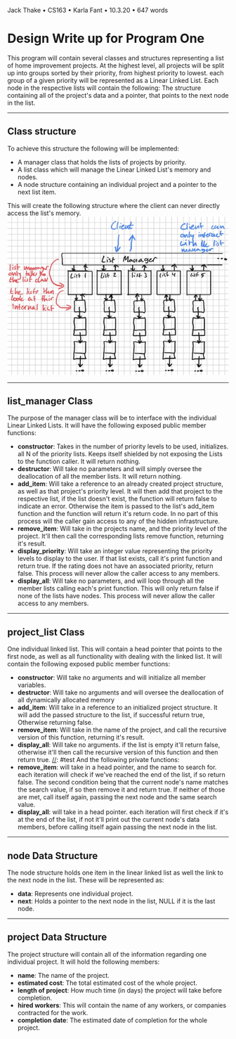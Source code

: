Jack Thake • CS163 • Karla Fant • 10.3.20 • 647 words

# Design Write up for Program One
This program will contain several classes and structures representing a list of
home improvement projects. At the highest level, all projects will be split up
into groups sorted by their priority, from highest priority to lowest. each
group of a given priority will be represented as a Linear Linked List. Each node in the
respective lists will contain the following: The structure containing all of the
project's data and a pointer, that points to the next node in the list.

---
## Class structure
To achieve this structure the following will be implemented:
- A manager class that holds the lists of projects by priority.
- A list class which will manage the Linear Linked List's memory and nodes.
- A node structure containing an individual project and a pointer to the next
  list item.

[//]: #test
This will create the following structure where the client can never directly access the list's memory.
![class diagram](img/class_diagram.jpg)

---
## list_manager Class
The purpose of the manager class will be to interface with the individual Linear
Linked Lists. It will have the following exposed public member functions:
- **constructor**: Takes in the number of priority levels to be used, initializes.
  all N of the priority lists. Keeps itself shielded by not exposing the Lists
  to the function caller. It will return nothing.
- **destructor**: Will take no parameters and will simply oversee the
  deallocation of all the member lists. It will return nothing.
- **add_item**: Will take a reference to an already created project structure, as
  well as that project's priority level. It will then add that project to the
  respective list, if the list doesn't exist, the function will return false
  to indicate an error. Otherwise the item is passed to the list's add_item
  function and the function will return it's return code. In no part of this
  process will the caller gain access to any of the hidden infrastructure.
- **remove_item**: Will take in the projects name, and the priority level of the project.
  It'll then call the corresponding lists remove function, returning it's result.
- **display_priority**: Will take an integer value representing the priority
  levels to display to the user. If that list exists, call it's print
  function and return true. If the rating does not have an associated
  priority, return false. This process will never allow the caller access to
  any members.
- **display_all**: Will take no parameters, and will loop through all the member
  lists calling each's print function. This will only return false if none of
  the lists have nodes. This process will never allow the caller access to
  any members.

---
## project_list Class
One individual linked list. This will contain a head pointer that points to the
first node, as well as all functionality with dealing with the linked list. It
will contain the following exposed public member functions:
- **constructor**: Will take no arguments and will initialize all member
  variables.
- **destructor**: Will take no arguments and will oversee the deallocation of
  all dynamically allocated memory
- **add_item**: Will take in a reference to an initialized project structure. It
  will add the passed structure to the list, if successful return true,
  Otherwise returning false.
- **remove_item**: Will take in the name of the project, and call the recursive version
  of this function, returning it's result.
- **display_all**: Will take no arguments. if the list is empty it'll return false,
  otherwise it'll then call the recursive version of this function and then return true.
[//]: #test
And the following private functions:
- **remove_item**: will take in a head pointer, and the name to search for. each iteration
  will check if we've reached the end of the list, if so return false. The second condition
  being that the current node's name matches the search value, if so then remove it and return
  true. If neither of those are met, call itself again, passing the next node and the same search
  value.
- **display_all**: will take in a head pointer. each iteration will first check if it's
  at the end of the list, if not it'll print out the current node's data members,
  before calling itself again passing the next node in the list.
---
## node Data Structure
The node structure holds one item in the linear linked list as well the link to
the next node in the list. These will be represented as:
- **data**: Represents one individual project.
- **next**: Holds a pointer to the next node in the list, NULL if it is the
  last node.

---
## project Data Structure
The project structure will contain all of the information regarding one
individual project. It will hold the following members:
- **name**: The name of the project.
- **estimated cost**: The total estimated cost of the whole project.
- **length of project**: How much time (in days) the project will take before
  completion.
- **hired workers**: This will contain the name of any workers, or companies
  contracted for the work.
- **completion date**: The estimated date of completion for the whole project.
